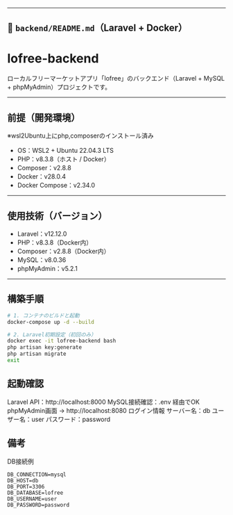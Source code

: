 
---

## 📁 `backend/README.md`（Laravel + Docker）

# lofree-backend

ローカルフリーマーケットアプリ「lofree」のバックエンド（Laravel + MySQL + phpMyAdmin）プロジェクトです。

---

## 前提（開発環境）
※wsl2Ubuntu上にphp,composerのインストール済み

- OS：WSL2 + Ubuntu 22.04.3 LTS
- PHP：v8.3.8（ホスト / Docker）
- Composer：v2.8.8
- Docker：v28.0.4
- Docker Compose：v2.34.0

---

## 使用技術（バージョン）

- Laravel：v12.12.0
- PHP：v8.3.8（Docker内）
- Composer：v2.8.8（Docker内）
- MySQL：v8.0.36
- phpMyAdmin：v5.2.1

---

## 構築手順

```bash
# 1. コンテナのビルドと起動
docker-compose up -d --build

# 2. Laravel初期設定（初回のみ）
docker exec -it lofree-backend bash
php artisan key:generate
php artisan migrate
exit
```

## 起動確認
Laravel API：http://localhost:8000
MySQL接続確認：.env 経由でOK
phpMyAdmin画面 → http://localhost:8080
    ログイン情報
    サーバー名：db
    ユーザー名：user
    パスワード：password

## 備考
DB接続例
```.env
DB_CONNECTION=mysql
DB_HOST=db
DB_PORT=3306
DB_DATABASE=lofree
DB_USERNAME=user
DB_PASSWORD=password
```